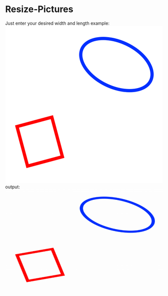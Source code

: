 # Resize-Pictures
Just enter your desired width and length
example:
![alt text](https://github.com/A30Z/Resize-Pictures/blob/main/example.bmp)
output:
![alt text](https://github.com/A30Z/Resize-Pictures/blob/main/answer.bmp)
